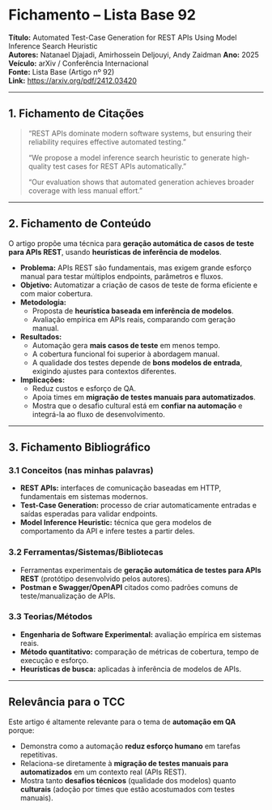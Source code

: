 # Fichamento – Lista Base 92
**Título:** Automated Test-Case Generation for REST APIs Using Model Inference Search Heuristic  
**Autores:** Natanael Djajadi, Amirhossein Deljouyi, Andy Zaidman 
**Ano:** 2025  
**Veículo:** arXiv / Conferência Internacional  
**Fonte:** Lista Base (Artigo nº 92)  
**Link:** https://arxiv.org/pdf/2412.03420  

---

## 1. Fichamento de Citações
> “REST APIs dominate modern software systems, but ensuring their reliability requires effective automated testing.”  
>  
> “We propose a model inference search heuristic to generate high-quality test cases for REST APIs automatically.”  
>  
> “Our evaluation shows that automated generation achieves broader coverage with less manual effort.”

---

## 2. Fichamento de Conteúdo
O artigo propõe uma técnica para **geração automática de casos de teste para APIs REST**, usando **heurísticas de inferência de modelos**.  
- **Problema:** APIs REST são fundamentais, mas exigem grande esforço manual para testar múltiplos endpoints, parâmetros e fluxos.  
- **Objetivo:** Automatizar a criação de casos de teste de forma eficiente e com maior cobertura.  
- **Metodologia:**  
  - Proposta de **heurística baseada em inferência de modelos**.  
  - Avaliação empírica em APIs reais, comparando com geração manual.  
- **Resultados:**  
  - Automação gera **mais casos de teste** em menos tempo.  
  - A cobertura funcional foi superior à abordagem manual.  
  - A qualidade dos testes depende de **bons modelos de entrada**, exigindo ajustes para contextos diferentes.  
- **Implicações:**  
  - Reduz custos e esforço de QA.  
  - Apoia times em **migração de testes manuais para automatizados**.  
  - Mostra que o desafio cultural está em **confiar na automação** e integrá-la ao fluxo de desenvolvimento.  

---

## 3. Fichamento Bibliográfico

### 3.1 Conceitos (nas minhas palavras)
- **REST APIs:** interfaces de comunicação baseadas em HTTP, fundamentais em sistemas modernos.  
- **Test-Case Generation:** processo de criar automaticamente entradas e saídas esperadas para validar endpoints.  
- **Model Inference Heuristic:** técnica que gera modelos de comportamento da API e infere testes a partir deles.  

### 3.2 Ferramentas/Sistemas/Bibliotecas
- Ferramentas experimentais de **geração automática de testes para APIs REST** (protótipo desenvolvido pelos autores).  
- **Postman e Swagger/OpenAPI** citados como padrões comuns de teste/manualização de APIs.  

### 3.3 Teorias/Métodos
- **Engenharia de Software Experimental:** avaliação empírica em sistemas reais.  
- **Método quantitativo:** comparação de métricas de cobertura, tempo de execução e esforço.  
- **Heurísticas de busca:** aplicadas à inferência de modelos de APIs.  

---

## Relevância para o TCC
Este artigo é altamente relevante para o tema de **automação em QA** porque:  
- Demonstra como a automação **reduz esforço humano** em tarefas repetitivas.  
- Relaciona-se diretamente à **migração de testes manuais para automatizados** em um contexto real (APIs REST).  
- Mostra tanto **desafios técnicos** (qualidade dos modelos) quanto **culturais** (adoção por times que estão acostumados com testes manuais).  
